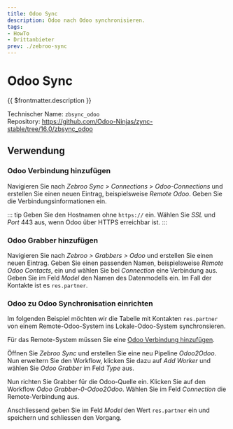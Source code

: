 ```yaml
---
title: Odoo Sync
description: Odoo nach Odoo synchronisieren.
tags:
- HowTo
- Drittanbieter
prev: ./zebroo-sync
---
```

# Odoo Sync

{{ $frontmatter.description }}

Technischer Name: `zbsync_odoo`\
Repository: <https://github.com/Odoo-Ninjas/zync-stable/tree/16.0/zbsync_odoo>

## Verwendung

### Odoo Verbindung hinzufügen

Navigieren Sie nach *Zebroo Sync > Connections > Odoo-Connections* und erstellen Sie einen neuen Eintrag, beispielsweise *Remote Odoo*. Geben Sie die Verbindungsinformationen ein.

::: tip
Geben Sie den Hostnamen ohne `https://` ein. Wählen Sie *SSL* und *Port* 443 aus, wenn Odoo über HTTPS erreichbar ist.
:::

### Odoo Grabber hinzufügen

Navigieren Sie nach *Zebroo > Grabbers > Odoo* und erstellen Sie einen neuen Eintrag. Geben Sie einen passenden Namen, beispielsweise *Remote Odoo Contacts*, ein und wählen Sie bei *Connection* eine Verbindung aus. Geben Sie im Feld *Model* den Namen des Datenmodells ein. Im Fall der Kontakte ist es `res.partner`.

### Odoo zu Odoo Synchronisation einrichten

Im folgenden Beispiel möchten wir die Tabelle mit Kontakten `res.partner` von einem Remote-Odoo-System ins Lokale-Odoo-System synchronsieren.

Für das Remote-System müssen Sie eine [Odoo Verbindung hinzufügen](#Odoo%20Verbindung%20hinzufügen). 

Öffnen Sie *Zebroo Sync* und erstellen Sie eine neu Pipeline *Odoo2Odoo*. Nun erweitern Sie den Workflow, klicken Sie dazu auf *Add Worker* und wählen Sie *Odoo Grabber* im Feld *Type* aus. 

Nun richten Sie Grabber für die Odoo-Quelle ein. Klicken Sie auf den Workflow *Odoo Grabber-0-Odoo2Odoo*. Wählen Sie im Feld *Connection* die Remote-Verbindung aus.

Anschliessend geben Sie im Feld *Model* den Wert `res.partner` ein und speichern und schliessen den Vorgang.
